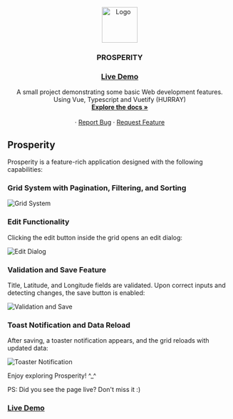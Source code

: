 <br />
<div align="center">
  <a href="https://github.com/danieelbog/tha-ships/tree/main/tha-ships">
    <img src="https://robohash.org/13" alt="Logo" width="80" height="80">
  </a>

  <h3 align="center">PROSPERITY</h3>

  ### [Live Demo](https://propsperity-gr.netlify.app/)

  <p align="center">
    A small project demonstrating some basic Web development features. Using Vue, Typescript and Vuetify (HURRAY)
    <br />
    <a href="https://github.com/danieelbog/Prosperity/blob/main/README.md"><strong>Explore the docs »</strong></a>
    <br />
    <br />
    ·
    <a href="https://github.com/danieelbog/Prosperity/issues">Report Bug</a>
    ·
    <a href="https://github.com/danieelbog/Prosperity/issues">Request Feature</a>
  </p>
</div>

<div>

  ## Prosperity

  Prosperity is a feature-rich application designed with the following capabilities:

  ### Grid System with Pagination, Filtering, and Sorting

  ![Grid System](https://github.com/danieelbog/Prosperity/assets/54244808/caeccc3e-bc9e-43bc-9639-72b70d2a6f47)

  ### Edit Functionality

  Clicking the edit button inside the grid opens an edit dialog:

  ![Edit Dialog](https://github.com/danieelbog/Prosperity/assets/54244808/a6a61083-740e-4bbd-ba1f-c529fd2932f2)

  ### Validation and Save Feature

  Title, Latitude, and Longitude fields are validated. Upon correct inputs and detecting changes, the save button is enabled:

  ![Validation and Save](https://github.com/danieelbog/Prosperity/assets/54244808/d9774533-aee1-413b-9c04-381faa7ca51c)

  ### Toast Notification and Data Reload

  After saving, a toaster notification appears, and the grid reloads with updated data:

  ![Toaster Notification](https://github.com/danieelbog/Prosperity/assets/54244808/41aa3f68-e8c9-43a7-b38e-e5f436a66043)

  Enjoy exploring Prosperity! ^_^

  PS: Did you see the page live? Don't miss it :) 
  ### [Live Demo](https://propsperity-gr.netlify.app/)

</div>
